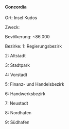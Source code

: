 #### Concordia

Ort: Insel Kudos

Zweck: 

Bevölkerung: ~86.000

Bezirke: 1: Regierungsbezirk

2: Altstadt 

3: Stadtpark

4: Vorstadt

5: Finanz​- und Handelsbezirk

6: Handwerksbezirk

7: Neustadt

8: Nordhafen

9: Südhafen